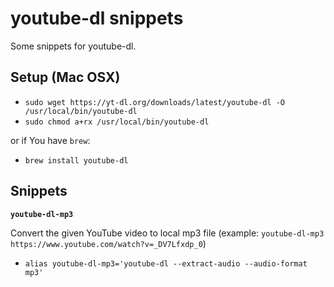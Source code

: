 # youtube-dl snippets
Some snippets for youtube-dl.

## Setup (Mac OSX)

- `sudo wget https://yt-dl.org/downloads/latest/youtube-dl -O /usr/local/bin/youtube-dl`
- `sudo chmod a+rx /usr/local/bin/youtube-dl`

or if You have `brew`:

- `brew install youtube-dl`

## Snippets

**`youtube-dl-mp3`** 

Convert the given YouTube video to local mp3 file (example: `youtube-dl-mp3 https://www.youtube.com/watch?v=_DV7Lfxdp_0`)

- `alias youtube-dl-mp3='youtube-dl --extract-audio --audio-format mp3'`

